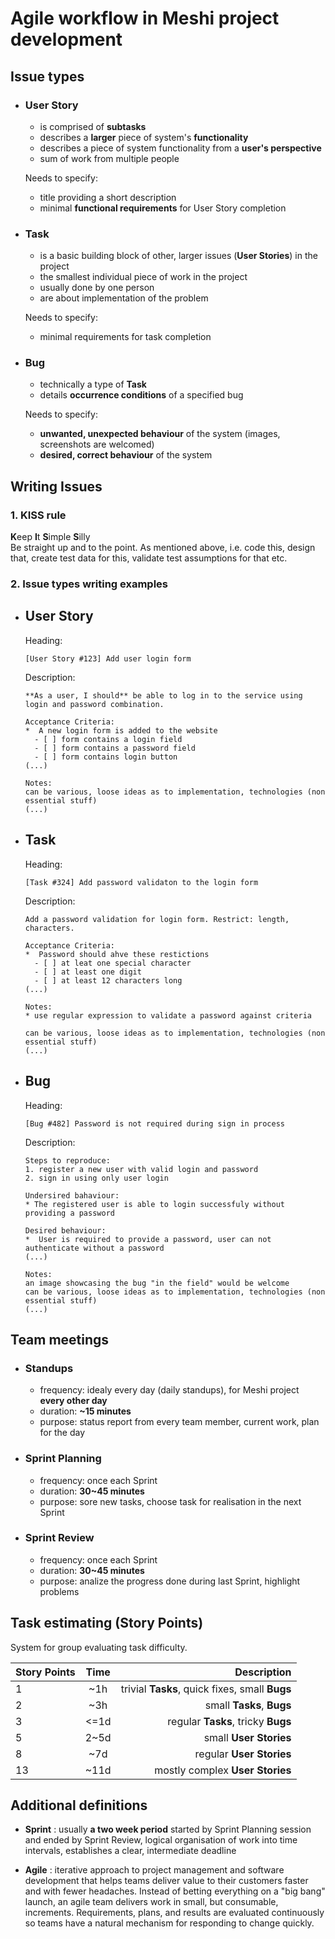 # Agile workflow in Meshi project development

## Issue types

* ### **User Story**

  * is comprised of **subtasks**
  * describes a **larger** piece of system's **functionality**
  * describes a piece of system functionality from a **user's perspective**
  * sum of work from multiple people

  Needs to specify:

  * title providing a short description
  * minimal **functional requirements** for User Story completion

* ### **Task**

  * is a basic building block of other, larger issues (**User Stories**) in the project
  * the smallest individual piece of work in the project
  * usually done by one person
  * are about implementation of the problem
  
  Needs to specify:
  
  * minimal requirements for task completion

* ### **Bug**

  * technically a type of **Task**
  * details **occurrence conditions** of a specified bug
  
  Needs to specify:
  
  * **unwanted, unexpected behaviour** of the system (images, screenshots are welcomed)
  * **desired, correct behaviour** of the system

## Writing Issues

### 1. **KISS** rule

  **K**eep **I**t **S**imple **S**illy\
  Be straight up and to the point. As mentioned above, i.e. code this, design that, create test data for this, validate test assumptions for that etc.

### 2. Issue types writing **examples**

* ## **User Story**

    Heading:

      [User Story #123] Add user login form

    Description:

      **As a user, I should** be able to log in to the service using login and password combination.

      Acceptance Criteria:
      *  A new login form is added to the website
        - [ ] form contains a login field
        - [ ] form contains a password field
        - [ ] form contains login button
      (...)

      Notes:
      can be various, loose ideas as to implementation, technologies (non essential stuff)
      (...)

* ## **Task**

    Heading:

      [Task #324] Add password validaton to the login form

    Description:

      Add a password validation for login form. Restrict: length, characters.

      Acceptance Criteria:
      *  Password should ahve these restictions
        - [ ] at leat one special character
        - [ ] at least one digit
        - [ ] at least 12 characters long 
      (...)

      Notes:
      * use regular expression to validate a password against criteria 
      
      can be various, loose ideas as to implementation, technologies (non essential stuff)
      (...)

* ## **Bug**

    Heading:

      [Bug #482] Password is not required during sign in process

    Description:

      Steps to reproduce:
      1. register a new user with valid login and password
      2. sign in using only user login

      Undersired bahaviour: 
      * The registered user is able to login successfuly without providing a password  
      
      Desired behaviour:
      *  User is required to provide a password, user can not authenticate without a password 
      (...)

      Notes:
      an image showcasing the bug "in the field" would be welcome 
      can be various, loose ideas as to implementation, technologies (non essential stuff)
      (...)

## Team meetings

* ### Standups
  
  * frequency: idealy every day (daily standups), for Meshi project **every other day**
  * duration: **~15 minutes**
  * purpose: status report from every team member, current work, plan for the day

* ### Sprint Planning
  
  * frequency: once each Sprint
  * duration: **30~45 minutes**
  * purpose: sore new tasks, choose task for realisation in the next Sprint

* ### Sprint Review

  * frequency: once each Sprint
  * duration: **30~45 minutes**
  * purpose: analize the progress done during last Sprint, highlight problems

## Task estimating (**Story Points**)

System for group evaluating task difficulty.

| Story Points      | Time | Description |
| :------------- | :----------: | -----------: |
| 1 | ~1h | trivial **Tasks**, quick fixes, small **Bugs** |
| 2 | ~3h | small **Tasks**, **Bugs** |
| 3 | <=1d | regular **Tasks**, tricky **Bugs** |
| 5 | 2~5d | small **User Stories** |
| 8 | ~7d | regular **User Stories** |
| 13 | ~11d | mostly complex **User Stories** |


## Additional definitions

* **Sprint**
: usually **a two week period** started by Sprint Planning session and ended by Sprint Review, logical organisation of work into time intervals, establishes a clear, intermediate deadline

* **Agile**
: iterative approach to project management and software development that helps teams deliver value to their customers faster and with fewer headaches. Instead of betting everything on a "big bang" launch, an agile team delivers work in small, but consumable, increments. Requirements, plans, and results are evaluated continuously so teams have a natural mechanism for responding to change quickly.
